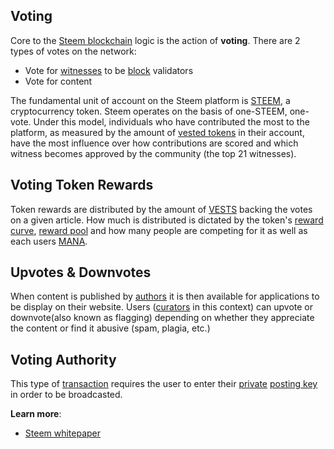 ## Voting

Core to the [Steem blockchain](/glossary/steem-blockchain.md) logic is the action of **voting**. There are 2 types of votes on the network:

- Vote for [witnesses](/glossary/witness.md) to be [block](/glossary/block.md) validators
- Vote for content

The fundamental unit of account on the Steem platform is [STEEM](/glossary/steem.md), a cryptocurrency token. Steem operates on the basis of one-STEEM, one-vote. Under this model, individuals who have contributed the most to the platform, as measured by the amount of [vested tokens](/glossary/steem-power.md) in their account, have the most influence over how contributions are scored and which witness becomes approved by the community (the top 21 witnesses).

## Voting Token Rewards

Token rewards are distributed by the amount of [VESTS](/glossary/vests.md) backing the votes on a given article. How much is distributed is dictated by the token's [reward curve](/glossary/reward-curve.md), [reward pool](/glossary/reward-pool.md) and how many people are competing for it as well as each users [MANA](/glossary/mana.md). 

## Upvotes & Downvotes

When content is published by [authors](/glossary/author.md) it is then available for applications to be display on their website. Users ([curators](/glossary/curator.md) in this context) can upvote or downvote(also known as flagging) depending on whether they appreciate the content or find it abusive (spam, plagia, etc.)

## Voting Authority

This type of [transaction](/glossary/transaction.md) requires the user to enter their [private](/glossary/private-key.md) [posting key](/glossary/active-key.md) in order to be broadcasted.

**Learn more**: 
- [Steem whitepaper](https://steem.io/steem-whitepaper.pdf)




